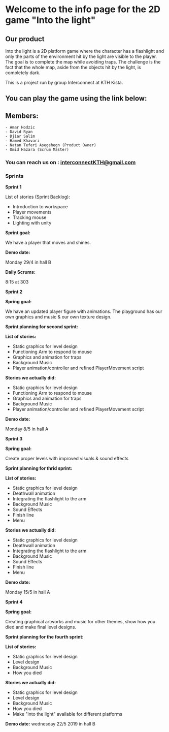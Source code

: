 # Welcome to the info page for the 2D game "Into the light"


## Our product
Into the light is a 2D platform game where the character has a flashlight and only the parts of the environment hit by the light are visible to the player. The goal is to complete the map while avoiding traps. The challenge is the fact that the whole map, aside from the objects hit by the light, is completely dark.


This is a project run by group Interconnect at KTH Kista.

## You can play the game using the link below:

## Members:
```
- Amar Hodzic
- David Ryan
- Djiar Salim
- Hamed Khavari
- Natan Teferi Asegehegn (Product Owner)
- Omid Hazara (Scrum Master)

```
### You can reach us on : interconnectKTH@gmail.com

### Sprints

**Sprint 1**

List of stories (Sprint Backlog):

- Introduction to workspace
- Player movements
- Tracking mouse
- Lighting with unity

**Sprint goal:**

We have a player that moves and shines.

**Demo date:**

Monday 29/4 in hall B

**Daily Scrums:**

8:15 at 303 


**Sprint 2**

**Spring goal:**

We have an updated player figure with animations. The playground has our own graphics and music & our own texture design.

**Sprint planning for second sprint:**

**List of stories:**

- Static graphics for level design
- Functioning Arm to respond to mouse
- Graphics and animation for traps 
- Background Music
- Player animation/controller and refined PlayerMovement script

**Stories we actually did:**

- Static graphics for level design
- Functioning Arm to respond to mouse
- Graphics and animation for traps
- Background Music
- Player animation/controller and refined PlayerMovement script

**Demo date:**

Monday 8/5 in hall A


**Sprint 3**

**Spring goal:**

Create proper levels with improved visuals & sound effects

**Sprint planning for thrid sprint:**

**List of stories:**

- Static graphics for level design
- Deathwall animation
- Integrating the flashlight to the arm 
- Background Music
- Sound Effects
- Finish line
- Menu

**Stories we actually did:**

- Static graphics for level design
- Deathwall animation
- Integrating the flashlight to the arm 
- Background Music
- Sound Effects
- Finish line
- Menu

**Demo date:**

Monday 15/5 in hall A

**Sprint 4**

**Spring goal:**

Creating graphical artworks and music for other themes, show how you died and make final level designs. 

**Sprint planning for the fourth sprint:**

**List of stories:**

- Static graphics for level design
- Level design
- Background Music
- How you died

**Stories we actually did:**
- Static graphics for level design
- Level design
- Background Music
- How you died
- Make "into the light" available for different platforms

**Demo date:**
wednesday 22/5 2019 in hall B


